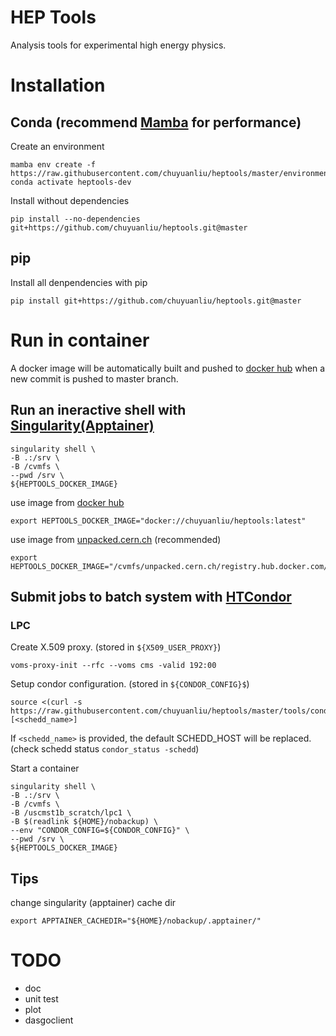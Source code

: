 # HEP Tools
Analysis tools for experimental high energy physics.

# Installation
## Conda (recommend [Mamba](https://mamba.readthedocs.io/) for performance)
Create an environment

    mamba env create -f https://raw.githubusercontent.com/chuyuanliu/heptools/master/environment.yml
    conda activate heptools-dev
Install without dependencies

    pip install --no-dependencies git+https://github.com/chuyuanliu/heptools.git@master
## pip
Install all denpendencies with pip

    pip install git+https://github.com/chuyuanliu/heptools.git@master

# Run in container
A docker image will be automatically built and pushed to [docker hub](https://hub.docker.com/repository/docker/chuyuanliu/heptools) when a new commit is pushed to master branch.
## Run an ineractive shell with [Singularity(Apptainer)](https://apptainer.org/docs/user/latest/)

    singularity shell \
    -B .:/srv \
    -B /cvmfs \
    --pwd /srv \
    ${HEPTOOLS_DOCKER_IMAGE}
use image from [docker hub](https://hub.docker.com/repository/docker/chuyuanliu/heptools)

    export HEPTOOLS_DOCKER_IMAGE="docker://chuyuanliu/heptools:latest"
use image from [unpacked.cern.ch](https://cvmfs.readthedocs.io/en/latest/cpt-containers.html#using-unpacked-cern-ch) (recommended)

    export HEPTOOLS_DOCKER_IMAGE="/cvmfs/unpacked.cern.ch/registry.hub.docker.com/chuyuanliu/heptools:latest"
## Submit jobs to batch system with [HTCondor](https://htcondor.readthedocs.io/)
### LPC
Create X.509 proxy. (stored in `${X509_USER_PROXY}`)

    voms-proxy-init --rfc --voms cms -valid 192:00

Setup condor configuration. (stored in `${CONDOR_CONFIG}$`)

    source <(curl -s https://raw.githubusercontent.com/chuyuanliu/heptools/master/tools/condor_config_lpc.sh) [<schedd_name>]
If `<schedd_name>` is provided, the default SCHEDD_HOST will be replaced. (check schedd status `condor_status -schedd`)

Start a container

    singularity shell \
    -B .:/srv \
    -B /cvmfs \
    -B /uscmst1b_scratch/lpc1 \
    -B $(readlink ${HOME}/nobackup) \
    --env "CONDOR_CONFIG=${CONDOR_CONFIG}" \
    --pwd /srv \
    ${HEPTOOLS_DOCKER_IMAGE}

## Tips
change singularity (apptainer) cache dir

    export APPTAINER_CACHEDIR="${HOME}/nobackup/.apptainer/"

# TODO
- doc
- unit test
- plot
- dasgoclient